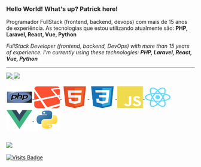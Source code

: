 ### Hello World! What's up? Patrick here!

<p>Programador FullStack (frontend, backend, devops) com mais de 15 anos de experiência. As tecnologias que estou utilizando atualmente são: <strong>PHP, Laravel, React, Vue, Python</strong></p>

<p><em>FullStack Developer (frontend, backend, DevOps) with more than 15 years of experience. I'm currently using these technologies: <strong>PHP, Laravel, React, Vue, Python</strong></em></p>

<hr>

<div>
  <a href="https://github.com/patrickmaciel">
  <img height="180em" src="https://github-readme-stats.vercel.app/api?username=patrickmaciel&show_icons=true&theme=merko&include_all_commits=true&count_private=true"/>
  <img height="180em" src="https://github-readme-stats.vercel.app/api/top-langs/?username=patrickmaciel&layout=compact&langs_count=7&theme=merko "/>
</div>
<div style="display: inline_block"><br>
  <img align="center" alt="Patrick Maciel - PHP" height="60" width="70" src="https://raw.githubusercontent.com/devicons/devicon/master/icons/php/php-original.svg">
  <img align="center" alt="Patrick Maciel - Laravel" height="60" width="70" src="https://raw.githubusercontent.com/devicons/devicon/master/icons/laravel/laravel-plain.svg">
  <img align="center" alt="Patrick Maciel - HTML" height="60" width="70" src="https://raw.githubusercontent.com/devicons/devicon/master/icons/html5/html5-original.svg">
  <img align="center" alt="Patrick Maciel - CSS" height="60" width="70" src="https://raw.githubusercontent.com/devicons/devicon/master/icons/css3/css3-original.svg">
  <img align="center" alt="Patrick Maciel - Js" height="60" width="70" src="https://raw.githubusercontent.com/devicons/devicon/master/icons/javascript/javascript-plain.svg">
  <img align="center" alt="Patrick Maciel - React" height="60" width="70" src="https://raw.githubusercontent.com/devicons/devicon/master/icons/react/react-original.svg">
  <img align="center" alt="Patrick Maciel - Vue" height="60" width="70" src="https://raw.githubusercontent.com/devicons/devicon/master/icons/vuejs/vuejs-original.svg">
  <img align="center" alt="Patrick Maciel - Python" height="60" width="70" src="https://raw.githubusercontent.com/devicons/devicon/master/icons/python/python-original.svg">
</div> 
  
  ##
 
  <a href="https://www.linkedin.com/in/patrickmaciel" target="_blank">
    <img src="https://avatars.githubusercontent.com/u/671670?v=4" target="_blank" width="75px">
  </a> 


[![Visits Badge](https://badges.pufler.dev/visits/patrickmaciel/patrickmaciel)](https://badges.pufler.dev)
